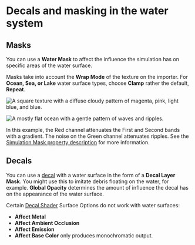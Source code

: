 # Decals and masking in the water system

## Masks
You can use a **Water Mask** to affect the influence the simulation has on specific areas of the water surface.

Masks take into account the **Wrap Mode** of the texture on the importer. For **Ocean, Sea, or Lake** water surface types, choose **Clamp** rather the default, **Repeat**.

![A square texture with a diffuse cloudy pattern of magenta, pink, light blue, and blue.](Images/WaterMask_Example-22.2.png)

![A mostly flat ocean with a gentle pattern of waves and ripples.](Images/WaterMask_ExempleRender.PNG)

In this example, the Red channel attenuates the First and Second bands with a gradient. The noise on the Green channel attenuates ripples. See the <a href="settings-and-properties-related-to-the-water-system.md#simulationmask">Simulation Mask property description</a> for more information.

## Decals
You can use a [decal](decals.md) with a water surface in the form of a **Decal Layer Mask**. You might use this to imitate debris floating on the water, for example.
**Global Opacity** determines the amount of influence the decal has on the appearance of the water surface.

Certain [Decal Shader](decal-material-inspector-reference.md) Surface Options do not work with water surfaces:
* **Affect Metal**
* **Affect Ambient Occlusion**
* **Affect Emission**
* **Affect Base Color** only produces monochromatic output.
